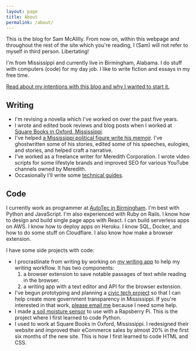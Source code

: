 ```yaml
---
layout: page
title: About
permalink: /about/
---
```

This is the blog for Sam McAlilly. From now on, within this webpage and throughout the rest of the site which you're reading, I (Sam) will not refer to myself in third person. Libertating!

I'm from Mississippi and currently live in Birmingham, Alabama. I do stuff with computers (code) for my day job. I like to write fiction and essays in my free time. 

[Read about my intentions with this blog and why I wanted to start it.](/writing/2020/10/12/you-are-reading-sams-blog.html)

## Writing
- I'm revising a novella which I've worked on over the past five years. 
- I wrote and edited book reviews and blog posts when I worked at [Square Books in Oxford, Mississippi](https://squarebooks.com).
- I've helped [a Mississippi political figure write his memoir](https://medium.com/@smcalilly/tales-from-a-southern-undertaker-ac16aadd2191). I've ghostwritten some of his stories, edited some of his speeches, eulogies, and stories, and helped craft a narrative. 
- I've worked as a freelance writer for Meredith Corporation. I wrote video scripts for some lifestyle brands and improved SEO for various YouTube channels owned by Meredith.
- Occasionally I'll write some [technical guides](https://dev.to/smcalilly).

## Code
I currently work as programmer at [AutoTec in Birmingham](https://autotec.com/). I'm best with Python and JavaScript. I'm also experienced with Ruby on Rails. I know how to design and build single page apps with React. I can build serverless apps on AWS. I know how to deploy apps on Heroku. I know SQL, Docker, and how to do some stuff on Cloudflare. I also know how make a browser extension.

I have some side projects with code:
- I procrastinate from writing by working on [my writing app](https://highlighter.online/editor) to help my writing workflow. It has two components: 
    1. a browser extension to save notable passages of text while reading in the browser.
    2. a writing app with a text editor and API for the browser extension.
- I've begun prototyping and planning a [civic tech project](https://github.com/data-mississippi) so that I can help create more government transparency in Mississippi. If you're interested in that work, [please email me](mailto:smcalilly@gmail.com) because I need some help.
- I made [a soil moisture sensor](https://github.com/smcalilly/sensor) to use with a Rapsberry Pi. This is the project where I first learned to code Python.
- I used to work at Square Books in Oxford, Mississippi. I redesigned their website and improved their eCommerce sales by almost 20% in the first six months of the new site. This is how I first learned to code HTML and CSS.
